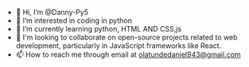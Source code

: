 - 👋 Hi, I’m @Danny-Py5
- 👀 I’m interested in coding in python 
- 🌱 I’m currently learning python, HTML AND CSS,js
- 💞️ I'm looking to collaborate on open-source projects related to web development, particularly in JavaScript frameworks like React.
- 📫 How to reach me through email at olatundedaniel943@gmail.com

<!---
Danny-Py5/Danny-Py5 is a ✨ special ✨ repository because its `README.md` (this file) appears on your GitHub profile.
You can click the Preview link to take a look at your changes.
--->

